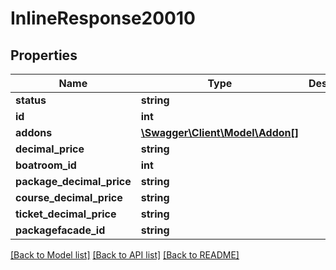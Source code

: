 # InlineResponse20010

## Properties
Name | Type | Description | Notes
------------ | ------------- | ------------- | -------------
**status** | **string** |  | [optional] 
**id** | **int** |  | [optional] 
**addons** | [**\Swagger\Client\Model\Addon[]**](Addon.md) |  | [optional] 
**decimal_price** | **string** |  | [optional] 
**boatroom_id** | **int** |  | [optional] 
**package_decimal_price** | **string** |  | [optional] 
**course_decimal_price** | **string** |  | [optional] 
**ticket_decimal_price** | **string** |  | [optional] 
**packagefacade_id** | **string** |  | [optional] 

[[Back to Model list]](../README.md#documentation-for-models) [[Back to API list]](../README.md#documentation-for-api-endpoints) [[Back to README]](../README.md)


